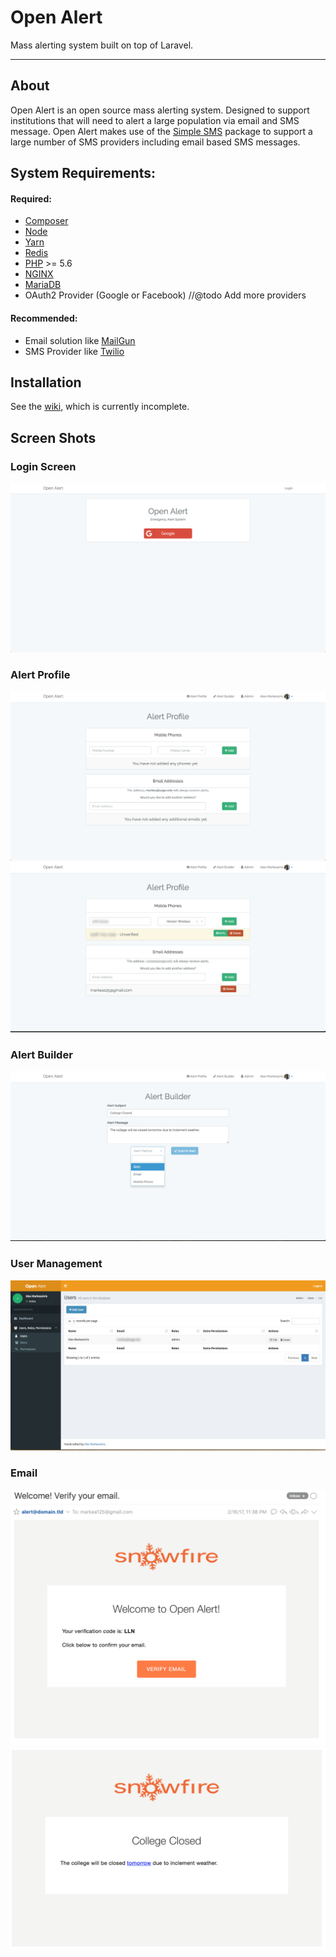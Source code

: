 # Open Alert

Mass alerting system built on top of Laravel.

---

## About

Open Alert is an open source mass alerting system. Designed to support institutions that will need to alert a
large population via email and SMS message. 
Open Alert makes use of the [Simple SMS](https://github.com/SimpleSoftwareIO/simple-sms) package to support a
large number of SMS providers including email based SMS messages.

## System Requirements:

#### Required:

* [Composer](https://getcomposer.org/)
* [Node](https://nodejs.org/en/)
* [Yarn](https://yarnpkg.com/)
* [Redis](https://redis.io/)
* [PHP](https://secure.php.net/) >= 5.6 
* [NGINX](https://nginx.org/)
* [MariaDB](https://mariadb.org/)
* OAuth2 Provider (Google or Facebook) //@todo Add more providers

#### Recommended:

* Email solution like [MailGun](https://www.mailgun.com/)
* SMS Provider like [Twilio](https://www.twilio.com/)

## Installation

See the [wiki](https://github.com/MelonSmasher/OpenAlertSystem/wiki), which is currently incomplete.

## Screen Shots

### Login Screen

![login](https://raw.githubusercontent.com/MelonSmasher/OpenAlertSystem/master/screens/1.png)

### Alert Profile 

![profile-1](https://raw.githubusercontent.com/MelonSmasher/OpenAlertSystem/master/screens/2.png)
![profile-2](https://raw.githubusercontent.com/MelonSmasher/OpenAlertSystem/master/screens/4.png)

### Alert Builder

![alert-builder](https://raw.githubusercontent.com/MelonSmasher/OpenAlertSystem/master/screens/5.png)

### User Management

![user-man](https://raw.githubusercontent.com/MelonSmasher/OpenAlertSystem/master/screens/7.png)

### Email

![email-1](https://raw.githubusercontent.com/MelonSmasher/OpenAlertSystem/master/screens/3.png)
![email-2](https://raw.githubusercontent.com/MelonSmasher/OpenAlertSystem/master/screens/6.png)

